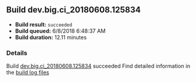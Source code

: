 ## Build dev.big.ci_20180608.125834
- **Build result:** `succeeded`
- **Build queued:** 6/8/2018 6:48:37 AM
- **Build duration:** 12.11 minutes
### Details
Build [dev.big.ci_20180608.125834](https://winappstudio.visualstudio.com/web/build.aspx?pcguid=a4ef43be-68ce-4195-a619-079b4d9834c2&builduri=vstfs%3a%2f%2f%2fBuild%2fBuild%2f25834) succeeded
Find detailed information in the [build log files](https://uwpctdiags.blob.core.windows.net/buildlogs/dev.big.ci_20180608.125834_logs.zip)
